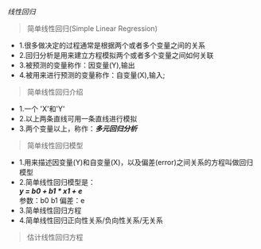  *线性回归*
 > 简单线性回归(Simple Linear Regression)
 * 1.很多做决定的过程通常是根据两个或者多个变量之间的关系
 * 2.回归分析是用来建立方程模拟两个或者多个变量之间如何关联
 * 3.被预测的变量称作：因变量(Y),输出
 * 4.被用来进行预测的变量称作：自变量(X),输入;
 > 简单线性回归介绍
 * 1.一个 'X'和'Y'
 * 2.以上两条直线可用一条直线进行模拟
 * 3.两个变量以上，称作：__*多元回归分析*__
 > 简单线性回归模型
 * 1.用来描述因变量(Y)和自变量(X)，以及偏差(error)之间关系的方程叫做回归模型
 * 2.简单线性回归模型是：
 <br>__*y = b0 + b1 * x1 + e*__
 <br>参数：b0 b1   偏差：e
 * 3.简单线性回归方程
 * 4.简单线性回归正向性关系/负向性关系/无关系
 > 估计线性回归方程
